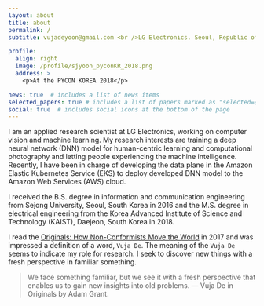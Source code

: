 ```yaml
---
layout: about
title: about
permalink: /
subtitle: vujadeyoon@gmail.com <br />LG Electronics. Seoul, Republic of Korea (South Korea).

profile:
  align: right
  image: /profile/sjyoon_pyconKR_2018.png
  address: >
    <p>At the PYCON KOREA 2018</p>

news: true  # includes a list of news items
selected_papers: true # includes a list of papers marked as "selected={true}"
social: true  # includes social icons at the bottom of the page
---
```


I am an applied research scientist at LG Electronics, working on computer vision and machine learning.
My research interests are training a deep neural network (DNN) model for human-centric learning and computational photography
and letting people experiencing the machine intelligence.
Recently, I have been in charge of developing the data plane in the Amazon Elastic Kubernetes Service (EKS) to deploy developed
DNN model to the Amazon Web Services (AWS) cloud.

I received the B.S. degree in information and communication engineering from Sejong University, Seoul, South Korea
in 2016 and the M.S. degree in electrical engineering from the Korea Advanced Institute of Science and Technology (KAIST),
Daejeon, South Korea in 2018.

I read the [Originals: How Non-Conformists Move the World](https://www.adamgrant.net/book/originals) in 2017 and
was impressed a definition of a word, `Vuja De`. The meaning of the `Vuja De` seems to indicate my role for research.
I seek to discover new things with a fresh perspective in familiar something.

<blockquote>
    We face something familiar, but we see it with a fresh perspective that enables us to gain new insights into old problems.
    — Vuja De in Originals by Adam Grant.
</blockquote>